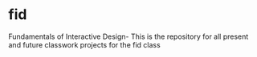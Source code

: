 # fid
Fundamentals of Interactive Design-
This is the repository for all present and future classwork projects for the fid class

